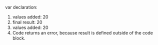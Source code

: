 var declaration:
1. values added: 20
2. final result: 20
3. values added: 20
4. Code returns an error, because result is defined outside of the code block.
